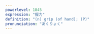 ```yaml
---
powerlevel: 1845
expression: "握力"
definition: "(n) grip (of hand); (P)"
pronunciation: "あくりょく"
---
```

